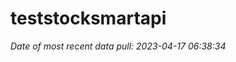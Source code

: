 
<!-- README.md is generated from README.Rmd. Please edit that file -->

# teststocksmartapi

*Date of most recent data pull: 2023-04-17 06:38:34*
